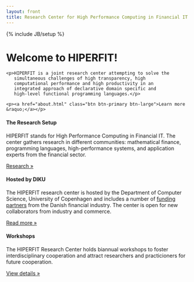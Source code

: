 ```yaml
---
layout: front
title: Research Center for High Performance Computing in Financial IT
---
```

{% include JB/setup %}

<div class="hero-unit">
  <h1>Welcome to HIPERFIT!</h1>

    <p>HIPERFIT is a joint research center attempting to solve the
       simultaneous challenges of high transparency, high
       computational performance and high productivity in an
       integrated approach of declarative domain specific and
       high-level functional programming languages.</p>

    <p><a href="about.html" class="btn btn-primary btn-large">Learn more &raquo;</a></p>
</div>

<div class="row-fluid">
  <div class="span4">
    <h4>The Research Setup</h4>
    <p>HIPERFIT stands for High Performance Computing in Financial IT.
    The center gathers research in different communities: mathematical finance,
programming languages, high-performance systems, and application
experts from the financial sector.
    </p>
    <p><a class="btn btn-primary" href="research.html">Research &raquo;</a></p>
  </div><!--/span-->
  <div class="span4">
    <h4>Hosted by DIKU</h4>
    <p>The HIPERFIT research center is hosted by the Department of Computer Science,
    University of Copenhagen and includes a number of <a href="partners.html">funding partners</a>
    from the Danish financial industry. The center is open for new
    collaborators from industry and commerce.</p>
    <p><a class="btn btn-primary" href="about.html">Read more &raquo;</a></p>
  </div><!--/span-->
  <div class="span4">
    <h4>Workshops</h4>
    <p>The HIPERFIT Research Center holds biannual workshops to foster
interdisciplinary cooperation and attract researchers and
practicioners for future cooperation. </p>
    <p><a class="btn btn-primary" href="workshops.html">View details &raquo;</a></p>
  </div><!--/span-->
</div><!--/row-->